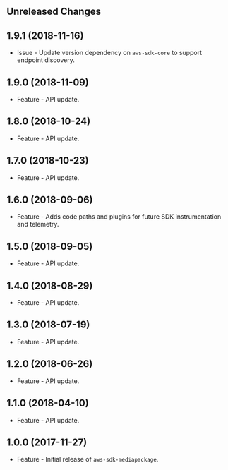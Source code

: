 Unreleased Changes
------------------

1.9.1 (2018-11-16)
------------------

* Issue - Update version dependency on `aws-sdk-core` to support endpoint discovery.

1.9.0 (2018-11-09)
------------------

* Feature - API update.

1.8.0 (2018-10-24)
------------------

* Feature - API update.

1.7.0 (2018-10-23)
------------------

* Feature - API update.

1.6.0 (2018-09-06)
------------------

* Feature - Adds code paths and plugins for future SDK instrumentation and telemetry.

1.5.0 (2018-09-05)
------------------

* Feature - API update.

1.4.0 (2018-08-29)
------------------

* Feature - API update.

1.3.0 (2018-07-19)
------------------

* Feature - API update.

1.2.0 (2018-06-26)
------------------

* Feature - API update.

1.1.0 (2018-04-10)
------------------

* Feature - API update.

1.0.0 (2017-11-27)
------------------

* Feature - Initial release of `aws-sdk-mediapackage`.

